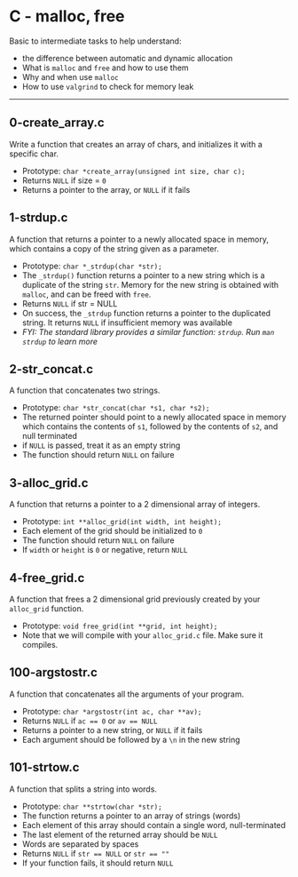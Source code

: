 # C - malloc, free
Basic to intermediate tasks to help understand:
* the difference between automatic and dynamic allocation
* What is `malloc` and `free` and how to use them
* Why and when use `malloc`
* How to use `valgrind` to check for memory leak
___
## 0-create_array.c
Write a function that creates an array of chars, and initializes it with a specific char.
* Prototype: `char *create_array(unsigned int size, char c);`
* Returns `NULL` if size = `0`
* Returns a pointer to the array, or `NULL` if it fails
## 1-strdup.c
A function that returns a pointer to a newly allocated space in memory, which contains a copy of the string given as a parameter.
* Prototype: `char *_strdup(char *str);`
* The `_strdup()` function returns a pointer to a new string which is a duplicate of the string `str`. Memory for the new string is obtained with `malloc`, and can be freed with `free`.
* Returns `NULL` if str = NULL
* On success, the `_strdup` function returns a pointer to the duplicated string. It returns `NULL` if insufficient memory was available
* *FYI: The standard library provides a similar function: `strdup`. Run `man strdup` to learn more*
## 2-str_concat.c
A function that concatenates two strings.
* Prototype: `char *str_concat(char *s1, char *s2);`
* The returned pointer should point to a newly allocated space in memory which contains the contents of `s1`, followed by the contents of `s2`, and null terminated
* if `NULL` is passed, treat it as an empty string
* The function should return `NULL` on failure
## 3-alloc\_grid.c
A function that returns a pointer to a 2 dimensional array of integers.
* Prototype: `int **alloc_grid(int width, int height);`
* Each element of the grid should be initialized to `0`
* The function should return `NULL` on failure
* If `width` or `height` is `0` or negative, return `NULL`
## 4-free\_grid.c
A function that frees a 2 dimensional grid previously created by your `alloc_grid` function.
* Prototype: `void free_grid(int **grid, int height);`
* Note that we will compile with your `alloc_grid.c` file. Make sure it compiles.
## 100-argstostr.c
A function that concatenates all the arguments of your program.
* Prototype: `char *argstostr(int ac, char **av);`
* Returns `NULL` if `ac == 0` or `av == NULL`
* Returns a pointer to a new string, or `NULL` if it fails
* Each argument should be followed by a `\n` in the new string
## 101-strtow.c
A function that splits a string into words.
* Prototype: `char **strtow(char *str);`
* The function returns a pointer to an array of strings (words)
* Each element of this array should contain a single word, null-terminated
* The last element of the returned array should be `NULL`
* Words are separated by spaces
* Returns `NULL` if `str == NULL` or `str == ""`
* If your function fails, it should return `NULL`


